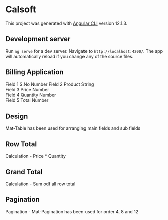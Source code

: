 # Calsoft

This project was generated with [Angular CLI](https://github.com/angular/angular-cli) version 12.1.3.

## Development server

Run `ng serve` for a dev server. Navigate to `http://localhost:4200/`. The app will automatically reload if you change any of the source files.

## Billing Application

Field 1 S.No        Number
Field 2 Product     String      
Field 3 Price       Number        
Field 4 Quantity    Number      
Field 5 Total       Number        

## Design

Mat-Table has been used for arranging main fields and sub fields

## Row Total

Calculation - Price * Quantity

## Grand Total

Calculation - Sum odf all row total

## Pagination 

Pagination - Mat-Pagination has been used for order 4, 8 and 12
